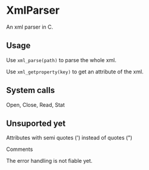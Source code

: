 # XmlParser

An xml parser in C.
    
## Usage
Use ``xml_parse(path)`` to parse the whole xml.

Use ``xml_getproperty(key)`` to get an attribute of the xml.

## System calls
Open, Close, Read, Stat

## Unsuported yet
Attributes with semi quotes (') instead of quotes (")

Comments

The error handling is not fiable yet.
